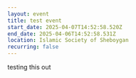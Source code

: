```yaml
---
layout: event
title: test event
start_date: 2025-04-07T14:52:58.520Z
end_date: 2025-04-06T14:52:58.531Z
location: Islamic Society of Sheboygan
recurring: false
---
```

t﻿esting this out